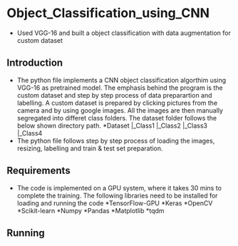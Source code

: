 # Object_Classification_using_CNN
- Used VGG-16 and built a object classification with data augmentation for custom dataset
## Introduction
- The python file implements a CNN object classification algorthim using VGG-16 as pretrained model. The emphasis behind the program is the custom dataset and step by step process of data preparartion and labelling. A custom dataset is prepared by clicking pictures from the camera and by using google images. All the images are then manually segregated into differet class folders. The dataset folder follows the below shown directory path.
  *Dataset
          |_Class1
          |_Class2
          |_Class3
          |_Class4
- The python file follows step by step process of loading the images, resizing, labelling and train & test set preparation.

## Requirements
- The code is implemented on a GPU system, where it takes 30 mins to complete the training. The following libraries need to be installed for loading and running the code
  *TensorFlow-GPU
  *Keras
  *OpenCV
  *Scikit-learn
  *Numpy
  *Pandas
  *Matplotlib
  *tqdm
  
## Running
  
